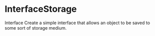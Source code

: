 # InterfaceStorage
Interface Create a simple interface that allows an object to be saved to some sort of storage medium.
